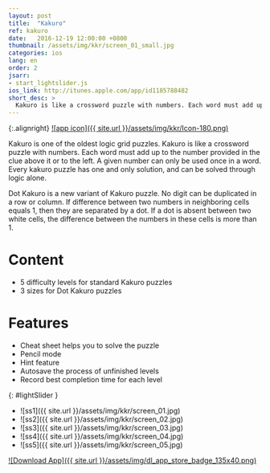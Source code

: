 ```yaml
---
layout: post
title:  "Kakuro"
ref: kakuro
date:   2016-12-19 12:00:00 +0800
thumbnail: /assets/img/kkr/screen_01_small.jpg
categories: ios
lang: en
order: 2
jsarr:
- start_lightslider.js
ios_link: http://itunes.apple.com/app/id1185788482
short_desc: >
  Kakuro is like a crossword puzzle with numbers. Each word must add up to the number provided in the clue above it or to the left. A given number can only be used once in a word. Every kakuro puzzle has one and only solution, and can be solved through logic alone.
---
```


{:.alignright}
[![app icon]({{ site.url }}/assets/img/kkr/Icon-180.png)][app-link-1]

Kakuro is one of the oldest logic grid puzzles. Kakuro is like a crossword puzzle with numbers. Each word must add up to the number provided in the clue above it or to the left. A given number can only be used once in a word. Every kakuro puzzle has one and only solution, and can be solved through logic alone.

Dot Kakuro is a new variant of Kakuro puzzle. No digit can be duplicated in a row or column. If difference between two numbers in neighboring cells equals 1, then they are separated by a dot. If a dot is absent between two white cells, the difference between the numbers in these cells is more than 1.

# Content
- 5 difficulty levels for standard Kakuro puzzles
- 3 sizes for Dot Kakuro puzzles

# Features
- Cheat sheet helps you to solve the puzzle
- Pencil mode
- Hint feature
- Autosave the process of unfinished levels
- Record best completion time for each level


{: #lightSlider }
*   ![ss1]({{ site.url }}/assets/img/kkr/screen_01.jpg)
*   ![ss2]({{ site.url }}/assets/img/kkr/screen_02.jpg)
*   ![ss3]({{ site.url }}/assets/img/kkr/screen_03.jpg)
*   ![ss4]({{ site.url }}/assets/img/kkr/screen_04.jpg)
*   ![ss5]({{ site.url }}/assets/img/kkr/screen_05.jpg)

[![Download App]({{ site.url }}/assets/img/dl_app_store_badge_135x40.png)][app-link-1]

[app-link-1]: http://itunes.apple.com/app/id1185788482
